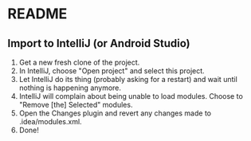 README
======

## Import to IntelliJ (or Android Studio) ##

1. Get a new fresh clone of the project.
2. In IntelliJ, choose "Open project" and select this project.
3. Let IntelliJ do its thing (probably asking for a restart) and wait until
   nothing is happening anymore.
4. IntelliJ will complain about being unable to load modules. Choose to "Remove
   [the] Selected" modules.
5. Open the Changes plugin and revert any changes made to .idea/modules.xml.
6. Done!
